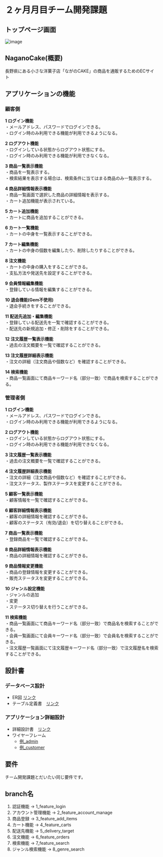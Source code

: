 # ２ヶ月月目チーム開発課題

## トップページ画面

![image](https://github.com/jag-800/EC_CakeShop/assets/104123071/3ed535aa-b860-4e66-8c91-fa1ac60c5e45)


## NaganoCake(概要)
⻑野県にある⼩さな洋菓⼦店「ながのCAKE」の商品を通販するためのECサイト

## アプリケーションの機能
### 顧客側

**1 ログイン機能**    
・メールアドレス、パスワードでログインできる。    
・ログイン時のみ利用できる機能が利用できるようになる。

**2 ログアウト機能**    
・ログインしている状態からログアウト状態にする。    
・ログイン時のみ利用できる機能が利用できなくなる。

**3 商品一覧表示機能**    
・商品を一覧表示する。    
・検索結果を表示する場合は、検索条件に当てはまる商品のみ一覧表示する。

**4 商品詳細情報表示機能**    
・商品一覧画面で選択した商品の詳細情報を表示する。    
・カート追加機能が表示されている。

**5 カート追加機能**    
・カートに商品を追加することができる。

**6 カート一覧機能**    
・カートの中身を一覧表示することができる。

**7 カート編集機能**    
・カートの中身の個数を編集したり、削除したりすることができる。

**8 注文機能**    
・カートの中身の購入をすることができる。    
・支払方法や発送先を設定することができる。

**9 会員情報編集機能**    
・登録している情報を編集することができる。

**10 退会機能(Gem不使用)**    
・退会手続きをすることができる。

**11 配送先追加・編集機能**    
・登録している配送先を一覧で確認することができる。    
・配送先の新規追加・修正・削除をすることができる。

**12 注文履歴一覧表示機能**    
・過去の注文概要を一覧で確認することができる。

**13 注文履歴詳細表示機能**    
・注文の詳細（注文商品や個数など）を確認することができる。

**14 検索機能**    
・商品一覧画面にて商品キーワード名（部分一致）で商品を検索することができる。　　

### 管理者側

**1 ログイン機能**    
・メールアドレス、パスワードでログインできる。    
・ログイン時のみ利用できる機能が利用できるようになる。

**2 ログアウト機能**    
・ログインしている状態からログアウト状態にする。    
・ログイン時のみ利用できる機能が利用できなくなる。

**3 注文履歴一覧表示機能**    
・過去の注文概要を一覧で確認することができる。

**4 注文履歴詳細表示機能**    
・注文の詳細（注文商品や個数など）を確認することができる。    
・注文ステータス、製作ステータスを変更することができる。

**5 顧客一覧表示機能**    
・顧客情報を一覧で確認することができる。

**6 顧客詳細情報表示機能**    
・顧客の詳細情報を確認することができる。    
・顧客のステータス（有効/退会）を切り替えることができる。

**7 商品一覧表示機能**    
・登録商品を一覧で確認することができる。

**8 商品詳細情報表示機能**    
・商品の詳細情報を確認することができる。

**9 商品情報変更機能**    
・商品の登録情報を変更することができる。    
・販売ステータスを変更することができる。

**10 ジャンル設定機能**    
・ジャンルの追加    
・変更    
・ステータス切り替えを行うことができる。

**11 検索機能**    
・商品一覧画面にて商品キーワード名（部分一致）で商品名を検索することができる。    
・会員一覧画面にて会員キーワード名（部分一致）で会員名を検索することができる。    
・注文履歴一覧画面にて注文履歴キーワード名（部分一致）で注文履歴名を検索することができる。

## 設計書
### データベース設計
- ER図  [リンク](https://drive.google.com/file/d/1QanI13OdNJKM92TqZ7l-SXq42rJMEVYm/view?usp=sharing)
- テーブル定義書　[リンク](https://docs.google.com/spreadsheets/d/1ZqVUMO7EcURHloT8QSkU_AhBIYm11axh/edit?usp=sharing&ouid=114180386079323764404&rtpof=true&sd=true)

### アプリケーション詳細設計
- 詳細設計書　[リンク](https://docs.google.com/spreadsheets/d/1VfF-J40C2Je_tybRb1pxovvm2mK9eVoCZbjUeKYIllk/edit?usp=sharing)
- ワイヤーフレーム
  - [例_admin](https://s3-ap-northeast-1.amazonaws.com/wals/curriculum/ec_site/design_documents/wire_admin.pdf)
  - [例_customer](https://s3-ap-northeast-1.amazonaws.com/wals/curriculum/ec_site/design_documents/wire_ec.pdf)

## 要件
 チーム開発課題とだいたい同じ要件です。
## branch名
1. 認証機能 → 1_feature_login
2. アカウント管理機能 → 2_feature_account_manage
3. 商品登録 → 3_feature_add_items
4. カート機能 → 4_feature_carts
5. 配送先機能 → 5_delivery_target
6. 注文機能 → 6_feature_orders
7. 検索機能 → 7_feature_search
8. ジャンル検索機能 → 8_genre_search
